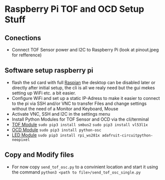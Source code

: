 # Raspberry Pi TOF and OCD Setup Stuff

## Conections
* Connect TOF Sensor power and I2C to Raspberry Pi (look at pinout.jpeg for refference)

## Software setup raspberry pi
* flash the sd card with full [Raspian](https://www.raspberrypi.org/downloads/raspbian/) the desktop can be disabled later or directly after initial setup, the cli is all we realy need but the gui mekes setting up WiFi etc. a bit easier.
* Configure WiFi and set up a static IP-Adress to make it easier to connect to the pi via SSH and/or VNC to transfer Files and change settings without the need of a Monitor and Keyboard, Mouse
* Activate VNC, SSH and I2C in the settings menu
* Install Python Modules for TOF Sensor and OCD via the cli/terminal
* [TOF Module](https://github.com/pimoroni/vl53l1x-python)
``sudo pip3 install smbus2``
``sudo pip3 install vl53l1x``
* [OCD Module](https://github.com/attwad/python-osc)
``sudo pip3 install python-osc``
* [LED Module](https://github.com/adafruit/Adafruit_CircuitPython_NeoPixel)
``sudo pip3 install rpi_ws281x adafruit-circuitpython-neopixel``

## Copy and Modify files
* For now copy `send_tof_osc.py` to a convinient location and start it using the command `python3 <path to file>/send_tof_osc_single.py`